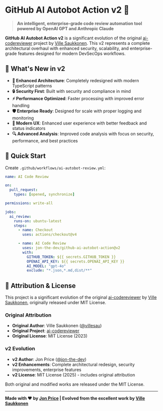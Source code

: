 # GitHub AI Autobot Action v2 🤖

> **An intelligent, enterprise-grade code review automation tool powered by OpenAI GPT and Anthropic Claude**

**GitHub AI Autobot Action v2** is a significant evolution of the original [ai-codereviewer](https://github.com/villesau/ai-codereviewer) project by [Ville Saukkonen](https://github.com/villesau). This v2 represents a complete architectural overhaul with enhanced security, scalability, and enterprise-grade features designed for modern DevSecOps workflows.

## 🎯 What's New in v2

- **🔧 Enhanced Architecture**: Completely redesigned with modern TypeScript patterns
- **🔒 Security First**: Built with security and compliance in mind
- **⚡ Performance Optimized**: Faster processing with improved error handling
- **🛡️ Enterprise Ready**: Designed for scale with proper logging and monitoring
- **🚀 Modern UX**: Enhanced user experience with better feedback and status indicators
- **🔍 Advanced Analysis**: Improved code analysis with focus on security, performance, and best practices

## 🚀 Quick Start

Create `.github/workflows/ai-autobot-review.yml`:

```yaml
name: AI Code Review

on:
  pull_request:
    types: [opened, synchronize]

permissions: write-all

jobs:
  ai_review:
    runs-on: ubuntu-latest
    steps:
      - name: Checkout
        uses: actions/checkout@v4

      - name: AI Code Review
        uses: jon-the-dev/github-ai-autobot-action@v2
        with:
          GITHUB_TOKEN: ${{ secrets.GITHUB_TOKEN }}
          OPENAI_API_KEY: ${{ secrets.OPENAI_API_KEY }}
          AI_MODEL: "gpt-4o"
          exclude: "*.json,*.md,dist/**"
```

## 🤝 Attribution & License

This project is a significant evolution of the original [ai-codereviewer](https://github.com/villesau/ai-codereviewer) by [Ville Saukkonen](https://github.com/villesau), originally released under MIT License.

### Original Attribution
- **Original Author**: Ville Saukkonen ([@villesau](https://github.com/villesau))
- **Original Project**: [ai-codereviewer](https://github.com/villesau/ai-codereviewer)
- **Original License**: MIT License (2023)

### v2 Evolution
- **v2 Author**: Jon Price ([@jon-the-dev](https://github.com/jon-the-dev))
- **v2 Enhancements**: Complete architectural redesign, security improvements, enterprise features
- **v2 License**: MIT License (2025) - includes original attribution

Both original and modified works are released under the MIT License.

---

**Made with ❤️ by [Jon Price](https://github.com/jon-the-dev) | Evolved from the excellent work by [Ville Saukkonen](https://github.com/villesau)**
